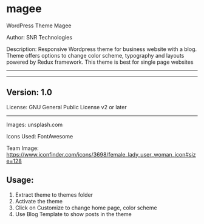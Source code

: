 # magee
WordPress Theme Magee

Author: SNR Technologies

Description: Responsive Wordpress theme for business website with a blog. Theme offers options to change color scheme, typography and layouts powered by Redux framework. This theme is best for single page websites

------------
------------

Version: 1.0
------------

License: GNU General Public License v2 or later

------------

Images: unsplash.com

Icons Used: FontAwesome

Team Image: https://www.iconfinder.com/icons/3698/female_lady_user_woman_icon#size=128

Usage:
------------

1. Extract theme to themes folder
2. Activate the theme
3. Click on Customize to change home page, color scheme
4. Use Blog Template to show posts in the theme